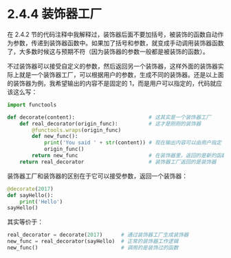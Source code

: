 # 2.4.4 装饰器工厂

在 2.4.2 节的代码注释中我解释过，装饰器后面不要加括号，被装饰的函数自动作为参数，传递到装饰器函数中。如果加了括号和参数，就变成手动调用装饰器函数了，大多数时候这与预期不符（因为装饰器的参数一般都是被装饰的函数）。

不过装饰器可以接受自定义的参数，然后返回另一个装饰器，这样外面的装饰器实际上就是一个装饰器工厂，可以根据用户的参数，生成不同的装饰器。还是以上面的装饰器为例，我希望输出的内容不是固定的 1，而是用户可以指定的，代码就应该这么写：

```python
import functools

def decorate(content):                        # 这其实是一个装饰器工厂
	def real_decorator(origin_func):          # 这才是刚刚的装饰器
		@functools.wraps(origin_func)
		def new_func():
			print('You said ' + str(content)) # 现在输出内容可以由用户指定
			origin_func()
		return new_func                       # 在装饰器里，返回的是新的函数
	return real_decorator                     # 装饰器工厂返回的是装饰器
```

装饰器工厂和装饰器的区别在于它可以接受参数，返回一个装饰器：

```python
@decorate(2017)
def sayHello():
	print('Hello')
sayHello()
```

其实等价于：

```python
real_decorator = decorate(2017)      # 通过装饰器工厂生成装饰器
new_func = real_decorator(sayHello)  # 正常的装饰器工作逻辑
new_func()                           # 调用的是装饰过的函数
```
